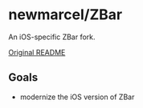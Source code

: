 # newmarcel/ZBar

An iOS-specific ZBar fork.

[Original README](README.orig)

## Goals

- modernize the iOS version of ZBar
